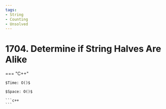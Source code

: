 ```yaml
---
tags:
- String
- Counting
- Unsolved
---
```



# 1704. Determine if String Halves Are Alike

=== "C++"

    $Time: O()$

    $Space: O()$

    ```c++
    ```